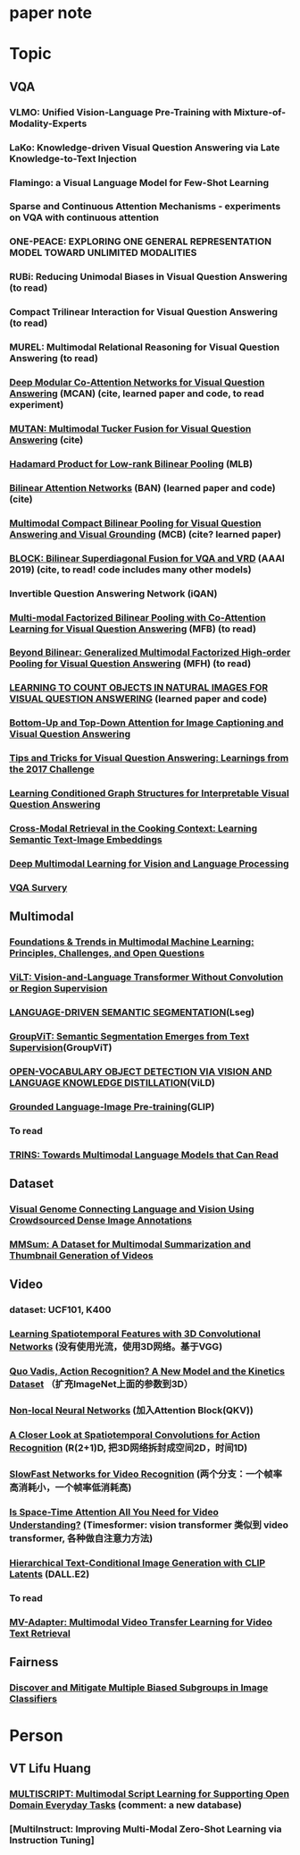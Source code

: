 # paper note 

# Topic

## VQA

### VLMO: Unified Vision-Language Pre-Training with Mixture-of-Modality-Experts
### LaKo: Knowledge-driven Visual Question Answering via Late Knowledge-to-Text Injection
### Flamingo: a Visual Language Model for Few-Shot Learning
### Sparse and Continuous Attention Mechanisms - experiments on VQA with continuous attention
### ONE-PEACE: EXPLORING ONE GENERAL REPRESENTATION MODEL TOWARD UNLIMITED MODALITIES
### RUBi: Reducing Unimodal Biases in Visual Question Answering (to read)
### Compact Trilinear Interaction for Visual Question Answering (to read)
### MUREL: Multimodal Relational Reasoning for Visual Question Answering (to read)
### [Deep Modular Co-Attention Networks for Visual Question Answering](https://github.com/MILVLG/mcan-vqa) (MCAN) (cite, learned paper and code, to read experiment)
### [MUTAN: Multimodal Tucker Fusion for Visual Question Answering](https://github.com/Cadene/vqa.pytorch) (cite)
### [Hadamard Product for Low-rank Bilinear Pooling](https://github.com/jnhwkim/MulLowBiVQA) (MLB)
### [Bilinear Attention Networks](https://github.com/jnhwkim/ban-vqa) (BAN) (learned paper and code) (cite)
### [Multimodal Compact Bilinear Pooling for Visual Question Answering and Visual Grounding](https://github.com/akirafukui/vqa-mcb) (MCB) (cite? learned paper)
### [BLOCK: Bilinear Superdiagonal Fusion for VQA and VRD](https://github.com/Cadene/block.bootstrap.pytorch/tree/master) (AAAI 2019) (cite, to read! code includes many other models)
### Invertible Question Answering Network (iQAN) 
### [Multi-modal Factorized Bilinear Pooling with Co-Attention Learning for Visual Question Answering](https://github.com/yuzcccc/vqa-mfb) (MFB) (to read)
### [Beyond Bilinear: Generalized Multimodal Factorized High-order Pooling for Visual Question Answering](https://github.com/yuzcccc/vqa-mfb) (MFH) (to read)
### [LEARNING TO COUNT OBJECTS IN NATURAL IMAGES FOR VISUAL QUESTION ANSWERING](https://github.com/Cyanogenoid/vqa-counting) (learned paper and code)
### [Bottom-Up and Top-Down Attention for Image Captioning and Visual Question Answering](https://arxiv.org/pdf/1707.07998)
### [Tips and Tricks for Visual Question Answering: Learnings from the 2017 Challenge](https://arxiv.org/pdf/1708.02711)
### [Learning Conditioned Graph Structures for Interpretable Visual Question Answering](https://arxiv.org/pdf/1806.07243)
### [Cross-Modal Retrieval in the Cooking Context: Learning Semantic Text-Image Embeddings](https://arxiv.org/pdf/1804.11146)
### [Deep Multimodal Learning for Vision and Language Processing](http://remicadene.com/pdfs/thesis.pdf)
### [VQA Survery](https://github.com/BDBC-KG-NLP/QA-Survey-CN)


## Multimodal

### [Foundations & Trends in Multimodal Machine Learning: Principles, Challenges, and Open Questions](https://arxiv.org/pdf/2209.03430)
### [ViLT: Vision-and-Language Transformer Without Convolution or Region Supervision](https://arxiv.org/pdf/2102.03334)
### [LANGUAGE-DRIVEN SEMANTIC SEGMENTATION](https://arxiv.org/pdf/2201.03546)(Lseg)
### [GroupViT: Semantic Segmentation Emerges from Text Supervision](https://arxiv.org/pdf/2202.11094)(GroupViT)
### [OPEN-VOCABULARY OBJECT DETECTION VIA VISION AND LANGUAGE KNOWLEDGE DISTILLATION](https://arxiv.org/pdf/2104.13921)(ViLD)
### [Grounded Language-Image Pre-training](https://openaccess.thecvf.com/content/CVPR2022/papers/Li_Grounded_Language-Image_Pre-Training_CVPR_2022_paper.pdf)(GLIP)

### To read
### [TRINS: Towards Multimodal Language Models that Can Read](https://arxiv.org/pdf/2406.06730)

## Dataset

### [Visual Genome Connecting Language and Vision Using Crowdsourced Dense Image Annotations](https://arxiv.org/pdf/1602.07332)
### [MMSum: A Dataset for Multimodal Summarization and Thumbnail Generation of Videos](https://arxiv.org/pdf/2306.04216)

## Video

### dataset: UCF101, K400
### [Learning Spatiotemporal Features with 3D Convolutional Networks](https://arxiv.org/pdf/1412.0767) (没有使用光流，使用3D网络。基于VGG)
### [Quo Vadis, Action Recognition? A New Model and the Kinetics Dataset](https://arxiv.org/pdf/1705.07750) （扩充ImageNet上面的参数到3D）
### [Non-local Neural Networks](https://arxiv.org/pdf/1711.07971) (加入Attention Block(QKV))
### [A Closer Look at Spatiotemporal Convolutions for Action Recognition](https://arxiv.org/pdf/1711.11248) (R(2+1)D, 把3D网络拆封成空间2D，时间1D)
### [SlowFast Networks for Video Recognition](https://arxiv.org/abs/1812.03982) (两个分支：一个帧率高消耗小，一个帧率低消耗高)
### [Is Space-Time Attention All You Need for Video Understanding?](https://arxiv.org/pdf/2102.05095) (Timesformer: vision transformer 类似到 video transformer, 各种做自注意力方法)
### [Hierarchical Text-Conditional Image Generation with CLIP Latents](https://arxiv.org/pdf/2204.06125) (DALL.E2)

### To read
### [MV-Adapter: Multimodal Video Transfer Learning for Video Text Retrieval](https://arxiv.org/pdf/2301.07868)

## Fairness

### [Discover and Mitigate Multiple Biased Subgroups in Image Classifiers](https://arxiv.org/pdf/2403.12777)


# Person

## VT Lifu Huang
### [MULTISCRIPT: Multimodal Script Learning for Supporting Open Domain Everyday Tasks](https://scholar.google.com/citations?view_op=view_citation&hl=en&user=76IEGtYAAAAJ&sortby=pubdate&citation_for_view=76IEGtYAAAAJ:fQNAKQ3IYiAC) (comment: a new database)
### [MultiInstruct: Improving Multi-Modal Zero-Shot Learning via Instruction Tuning]
